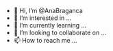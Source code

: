 - 👋 Hi, I’m @AnaBraganca
- 👀 I’m interested in ...
- 🌱 I’m currently learning ...
- 💞️ I’m looking to collaborate on ...
- 📫 How to reach me ...

<!---
AnaBraganca/AnaBraganca is a ✨ special ✨ repository because its `README.md` (this file) appears on your GitHub profile.
You can click the Preview link to take a look at your changes.
--->
